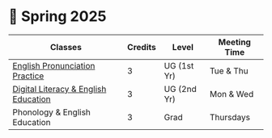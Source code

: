 # 🌳 Spring 2025

|Classes|Credits|Level|Meeting Time|
|--|--|--|--|
|[English Pronunciation Practice](https://engproclassroom.streamlit.app/)|3|UG (1st Yr)|Tue & Thu|
|[Digital Literacy & English Education](https://dlclass.streamlit.app/)|3|UG (2nd Yr)|Mon & Wed|
|Phonology & English Education|3|Grad|Thursdays|
